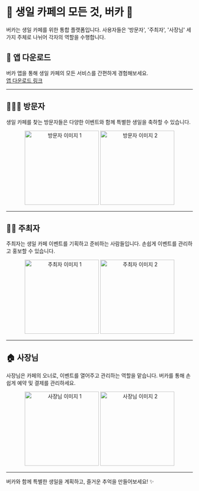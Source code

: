 # 🎉 생일 카페의 모든 것, 버카 🎉

버카는 생일 카페를 위한 통합 플랫폼입니다. 사용자들은 '방문자', '주최자', '사장님' 세 가지 주체로 나뉘어 각자의 역할을 수행합니다. 

## 📱 앱 다운로드
버카 앱을 통해 생일 카페의 모든 서비스를 간편하게 경험해보세요.  
[앱 다운로드 링크](https://apps.apple.com/kr/app/%EB%B2%84%EC%B9%B4/id6504910184)

---

## 🧑‍🤝‍🧑 방문자
생일 카페를 찾는 방문자들은 다양한 이벤트와 함께 특별한 생일을 축하할 수 있습니다.

<p align="center">
  <img src="https://is1-ssl.mzstatic.com/image/thumb/PurpleSource211/v4/98/b7/f7/98b7f7fa-c9e3-b3c8-c64f-cdb6c4720045/c31123b9-5768-4b44-b980-36173f3b309a_1.jpg/400x800bb.png" alt="방문자 이미지 1" width="200"/>
  <img src="https://is1-ssl.mzstatic.com/image/thumb/PurpleSource211/v4/b8/29/8d/b8298d7f-d117-f575-7766-8ab822cc14ef/ee391281-3b76-4334-9dfe-2f2239729464_2.jpg/400x800bb.png" alt="방문자 이미지 2" width="200"/>
</p>

---

## 🧑‍💼 주최자
주최자는 생일 카페 이벤트를 기획하고 준비하는 사람들입니다. 손쉽게 이벤트를 관리하고 홍보할 수 있습니다.

<p align="center">
  <img src="https://is1-ssl.mzstatic.com/image/thumb/PurpleSource211/v4/29/9c/1a/299c1a40-b311-0ab8-0bde-d9f66f144529/4b3e53dd-a23f-470b-92e4-06b3968b9261_3.jpg/400x800bb.png" alt="주최자 이미지 1" width="200"/>
  <img src="https://is1-ssl.mzstatic.com/image/thumb/PurpleSource221/v4/1c/4f/ac/1c4facf1-a22b-e971-2fcc-a59fcf8eba02/ef52e746-7b75-40a3-a0dc-2d3b8b964413_4.jpg/400x800bb.png" alt="주최자 이미지 2" width="200"/>
</p>

---

## 🏠 사장님
사장님은 카페의 오너로, 이벤트를 열어주고 관리하는 역할을 맡습니다. 버카를 통해 손쉽게 예약 및 결제를 관리하세요.

<p align="center">
  <img src="https://is1-ssl.mzstatic.com/image/thumb/PurpleSource211/v4/85/a8/51/85a8517b-8981-a9db-9353-ceffb67efcd0/5990b634-1fae-4a9f-a7f1-8055a0193b9e_5.jpg/400x800bb.png" alt="사장님 이미지 1" width="200"/>
  <img src="https://is1-ssl.mzstatic.com/image/thumb/PurpleSource211/v4/ef/9b/d3/ef9bd399-1816-06e6-ef92-7f36efb075d4/4c9c6fec-ae53-49d4-8ee2-692c57fd0b1a_6.jpg/400x800bb.png" alt="사장님 이미지 2" width="200"/>
</p>

---

버카와 함께 특별한 생일을 계획하고, 즐거운 추억을 만들어보세요! ✨
